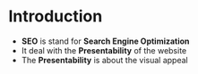 # Introduction
- **SEO** is stand for **Search Engine Optimization**
- It deal with the **Presentability** of the website
- The **Presentability** is about the visual appeal
